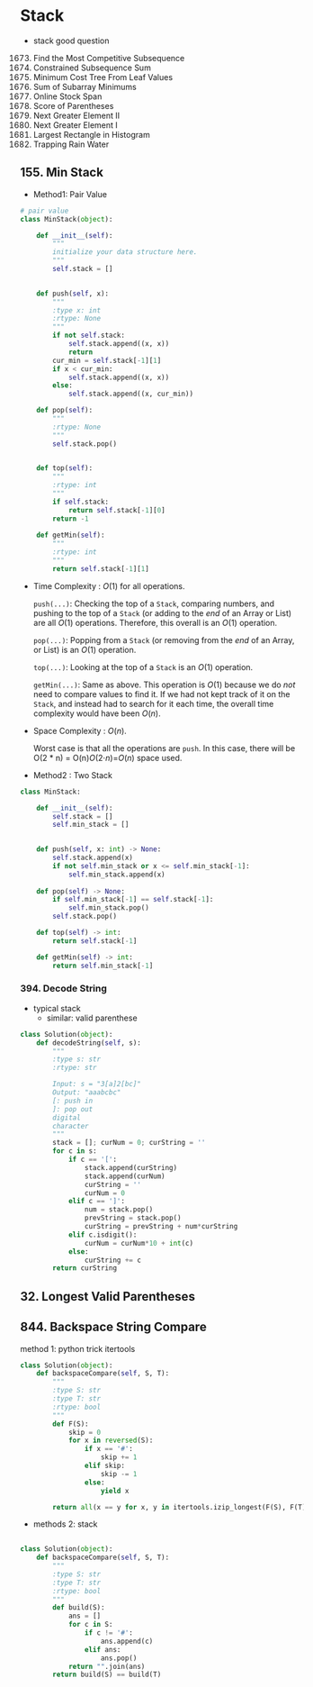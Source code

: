 # Stack 
- stack good question 
1673. Find the Most Competitive Subsequence
1425. Constrained Subsequence Sum
1130. Minimum Cost Tree From Leaf Values
907. Sum of Subarray Minimums
901. Online Stock Span
856. Score of Parentheses
503. Next Greater Element II
496. Next Greater Element I
84. Largest Rectangle in Histogram
42. Trapping Rain Water

## 155. Min Stack 

- Method1: Pair Value 

```python
# pair value 
class MinStack(object):

    def __init__(self):
        """
        initialize your data structure here.
        """
        self.stack = []
        

    def push(self, x):
        """
        :type x: int
        :rtype: None
        """
        if not self.stack:
            self.stack.append((x, x))
            return 
        cur_min = self.stack[-1][1]
        if x < cur_min:
            self.stack.append((x, x))
        else:
            self.stack.append((x, cur_min))

    def pop(self):
        """
        :rtype: None
        """ 
        self.stack.pop()
        

    def top(self):
        """
        :rtype: int
        """
        if self.stack:
            return self.stack[-1][0]
        return -1
    
    def getMin(self):
        """
        :rtype: int
        """
        return self.stack[-1][1]
```

- Time Complexity : *O*(1) for all operations.

  `push(...)`: Checking the top of a `Stack`, comparing numbers, and pushing to the top of a `Stack` (or adding to the *end* of an Array or List) are all *O*(1) operations. Therefore, this overall is an *O*(1) operation.

  `pop(...)`: Popping from a `Stack` (or removing from the *end* of an Array, or List) is an *O*(1) operation.

  `top(...)`: Looking at the top of a `Stack` is an *O*(1) operation.

  `getMin(...)`: Same as above. This operation is *O*(1) because we do *not* need to compare values to find it. If we had not kept track of it on the `Stack`, and instead had to search for it each time, the overall time complexity would have been *O*(*n*).

- Space Complexity : *O*(*n*).

  Worst case is that all the operations are `push`. In this case, there will be O(2 * n) = O(n)*O*(2⋅*n*)=*O*(*n*) space used.

-  Method2 : Two Stack 

```python
class MinStack:

    def __init__(self):
        self.stack = []
        self.min_stack = []        
        

    def push(self, x: int) -> None:
        self.stack.append(x)
        if not self.min_stack or x <= self.min_stack[-1]:
            self.min_stack.append(x)
    
    def pop(self) -> None:
        if self.min_stack[-1] == self.stack[-1]:
            self.min_stack.pop()
        self.stack.pop()

    def top(self) -> int:
        return self.stack[-1]

    def getMin(self) -> int:
        return self.min_stack[-1]
```

### 394. Decode String

- typical stack 
  - similar: valid parenthese 

```python 
class Solution(object):
    def decodeString(self, s):
        """
        :type s: str
        :rtype: str

        Input: s = "3[a]2[bc]"
        Output: "aaabcbc"
        [: push in 
        ]: pop out
        digital 
        character 
        """
        stack = []; curNum = 0; curString = ''
        for c in s:
            if c == '[':
                stack.append(curString)
                stack.append(curNum)
                curString = ''
                curNum = 0
            elif c == ']':
                num = stack.pop()
                prevString = stack.pop()
                curString = prevString + num*curString
            elif c.isdigit():
                curNum = curNum*10 + int(c)
            else:
                curString += c
        return curString
```

## 32. Longest Valid Parentheses



## 844. Backspace String Compare

method 1: python trick itertools 

```python
class Solution(object):
    def backspaceCompare(self, S, T):
        """
        :type S: str
        :type T: str
        :rtype: bool
        """
        def F(S):
            skip = 0
            for x in reversed(S):
                if x == '#':
                    skip += 1
                elif skip:
                    skip -= 1
                else:
                    yield x

        return all(x == y for x, y in itertools.izip_longest(F(S), F(T)))
```

- methods 2:  stack 

```python
    
class Solution(object):
    def backspaceCompare(self, S, T):
        """
        :type S: str
        :type T: str
        :rtype: bool
        """
        def build(S):
            ans = []
            for c in S:
                if c != '#':
                    ans.append(c)
                elif ans:
                    ans.pop()
            return "".join(ans)
        return build(S) == build(T)
```

